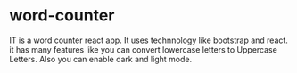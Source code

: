# word-counter
IT is a word counter react app. 
It uses technnology like bootstrap and react.
it has many features like you can convert lowercase letters to Uppercase Letters.
Also you can enable dark and light mode.
